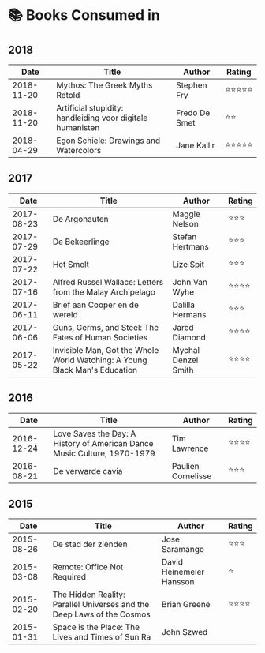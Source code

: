 # 📚 Books Consumed in 

## 2018

| Date | Title | Author | Rating |
| --- | --- | --- | --- |
| 2018-11-20 | Mythos: The Greek Myths Retold | Stephen Fry | ⭐️⭐️⭐️⭐️⭐️ |
| 2018-11-20 | Artificial stupidity: handleiding voor digitale humanisten | Fredo De Smet | ⭐️⭐️ |
| 2018-04-29 | Egon Schiele: Drawings and Watercolors | Jane Kallir | ⭐️⭐️⭐️⭐️⭐️ |

## 2017

| Date | Title | Author | Rating |
| --- | --- | --- | --- |
| 2017-08-23 | De Argonauten | Maggie Nelson | ⭐️⭐️⭐️ |
| 2017-07-29 | De Bekeerlinge | Stefan Hertmans | ⭐️⭐️⭐️ |
| 2017-07-22 | Het Smelt | Lize Spit | ⭐️⭐️⭐️ |
| 2017-07-16 | Alfred Russel Wallace: Letters from the Malay Archipelago | John Van Wyhe | ⭐️⭐️⭐️⭐️ |
| 2017-06-11 | Brief aan Cooper en de wereld | Dalilla Hermans | ⭐️⭐️⭐️️ |
| 2017-06-06 | Guns, Germs, and Steel: The Fates of Human Societies | Jared Diamond | ⭐️⭐️⭐️⭐️️ |
| 2017-05-22 | Invisible Man, Got the Whole World Watching: A Young Black Man's Education | Mychal Denzel Smith | ⭐️⭐️⭐️⭐️️ |

## 2016 

| Date | Title | Author | Rating |
| --- | --- | --- | --- |
| 2016-12-24 | Love Saves the Day: A History of American Dance Music Culture, 1970-1979 | Tim Lawrence | ⭐️⭐️⭐️⭐️ |
| 2016-08-21 | De verwarde cavia | Paulien Cornelisse | ⭐️⭐️⭐️ |

## 2015 

| Date | Title | Author | Rating |
| --- | --- | --- | --- |
| 2015-08-26 | De stad der zienden | Jose Saramango | ⭐️⭐️⭐️️ |
| 2015-03-08 | Remote: Office Not Required | David Heinemeier Hansson | ⭐️ |
| 2015-02-20 | The Hidden Reality: Parallel Universes and the Deep Laws of the Cosmos | Brian Greene | ⭐️⭐️⭐️⭐️ |
| 2015-01-31 | Space is the Place: The Lives and Times of Sun Ra | John Szwed |  |